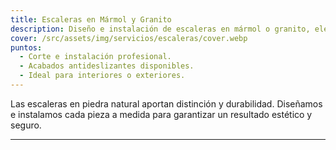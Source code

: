 ```yaml
---
title: Escaleras en Mármol y Granito
description: Diseño e instalación de escaleras en mármol o granito, elegantes y resistentes, adaptadas a cada ambiente.
cover: /src/assets/img/servicios/escaleras/cover.webp
puntos:
  - Corte e instalación profesional.
  - Acabados antideslizantes disponibles.
  - Ideal para interiores o exteriores.
---
```


Las escaleras en piedra natural aportan distinción y durabilidad. Diseñamos e instalamos cada pieza a medida para garantizar un resultado estético y seguro.

---
